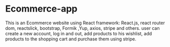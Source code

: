 # Ecommerce-app
This is an Ecommerce website using React framework: 
React.js, react router dom, reactslick, bootstrap, Formik ,Yup, axios, stripe and others.
user can create a new account, log in and out, add products to his wishlist, add products to the shopping cart and purchase them using stripe.
